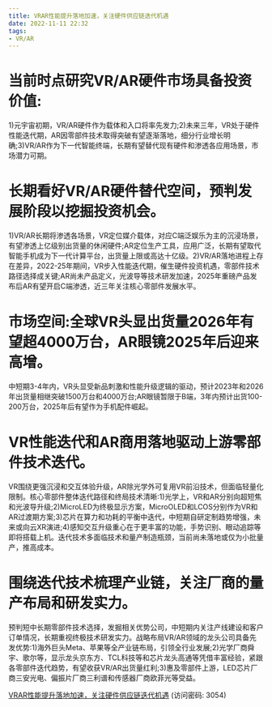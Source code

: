 ```yaml
---
title: VRAR性能提升落地加速，关注硬件供应链迭代机遇
date: 2022-11-11 22:32
tags:
- VR/AR
---
```

# 当前时点研究VR/AR硬件市场具备投资价值:
1)元宇宙初期，VR/AR硬件作为载体和入口将率先发力;2)未来三年，VR处于硬件性能迭代期，AR因零部件技术取得突破有望逐渐落地，细分行业增长明确;3)VR/AR作为下一代智能终端，长期有望替代现有硬件和渗透各应用场景，市场潜力可期。

# 长期看好VR/AR硬件替代空间，预判发展阶段以挖掘投资机会。
1)VR/AR长期将渗透各场景，VR定位媒介载体，对应C端泛娱乐为主的沉浸场景，有望渗透上亿级别出货量的休闲硬件;AR定位生产工具，应用广泛，长期有望取代智能手机成为下一代计算平台，出货量上限或高达十亿级。2)VR/AR落地进程上存在差异，2022-25年期间，VR步入性能迭代期，催生硬件投资机遇，零部件技术路径选择成关键;AR尚未产品定义，光波导等技术研发加速，2025年重磅产品发布后AR有望开启C端渗透，近三年关注核心零部件发展水平。

# 市场空间:全球VR头显出货量2026年有望超4000万台，AR眼镜2025年后迎来高增。
中短期3-4年内，VR头显受新品刺激和性能升级逻辑的驱动，预计2023年和2026年出货量相继突破1500万台和4000万台;AR眼镜暂限于B端，3年内预计出货100-200万台，2025年后有望作为手机配件崛起。
<!-- more -->
# VR性能迭代和AR商用落地驱动上游零部件技术迭代。
VR围绕更强沉浸和交互体验升级，AR除光学外可复用VR前沿技术，但面临轻量化限制。核心零部件整体迭代路径和终局技术清晰:1)光学上，VR和AR分别向超短焦和光波导升级;2)MicroLED为终极显示方案，MicroOLED和LCOS分别作为VR和AR过渡期方案;3)芯片在算力和功耗的平衡中迭代，中短期自研定制趋势增强，未来或向云XR演进;4)感知交互升级重心在于更丰富的功能，手势识别、眼动追踪等即将搭载上机。迭代技术多面临技术和量产制造瓶颈，当前尚未落地或仅为小批量产，推高成本。

# 围绕迭代技术梳理产业链，关注厂商的量产布局和研发实力。
预判短中长期零部件技术选择，发掘相关优势公司，中短期内关注产线建设和客户订单情况，长期重视终极技术研发实力。战略布局VR/AR领域的龙头公司具备先发优势:1)海外巨头Meta、苹果等全产业链布局，引领全行业发展;2)光学厂商舜宇、歌尔等，显示龙头京东方、TCL科技等和芯片龙头高通等凭借丰富经验，紧跟各零部件迭代趋势，有望收获VR/AR出货量红利;3)惠及零部件上游，LED芯片厂商三安光电、偏振片厂商三利谱和传感器厂商欧菲光等受益。


[VRAR性能提升落地加速，关注硬件供应链迭代机遇](https://url12.ctfile.com/f/3948612-722976970-8732d8?p=3054)
(访问密码: 3054)
